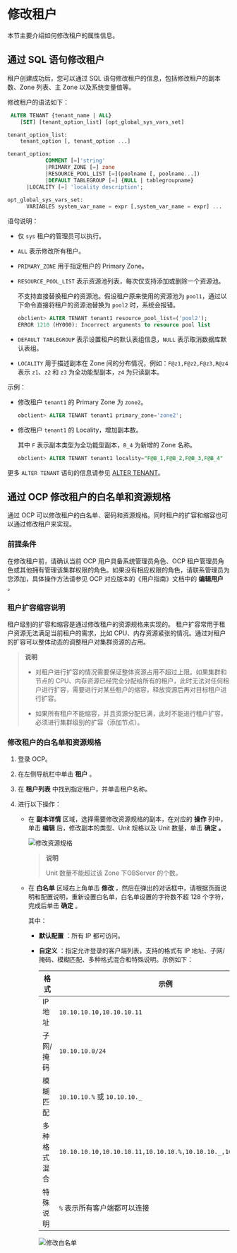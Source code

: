 # 修改租户

本节主要介绍如何修改租户的属性信息。

## 通过 SQL 语句修改租户

租户创建成功后，您可以通过 SQL 语句修改租户的信息，包括修改租户的副本数、Zone 列表、主 Zone 以及系统变量值等。

修改租户的语法如下：

```sql
 ALTER TENANT {tenant_name | ALL}
    [SET] [tenant_option_list] [opt_global_sys_vars_set]

tenant_option_list:
    tenant_option [, tenant_option ...]

tenant_option:
            COMMENT [=]'string' 
            |PRIMARY_ZONE [=] zone 
            |RESOURCE_POOL_LIST [=](poolname [, poolname...]) 
            |DEFAULT TABLEGROUP [=] {NULL | tablegroupname}
      |LOCALITY [=] 'locality description';
      
opt_global_sys_vars_set:
      VARIABLES system_var_name = expr [,system_var_name = expr] ...
```

语句说明：

* 仅 `sys` 租户的管理员可以执行。

* `ALL` 表示修改所有租户。

* `PRIMARY_ZONE` 用于指定租户的 Primary Zone。

* `RESOURCE_POOL_LIST` 表示资源池列表，每次仅支持添加或删除一个资源池。

  不支持直接替换租户的资源池。假设租户原来使用的资源池为 `pool1`，通过以下命令直接将租户的资源池替换为 `pool2` 时，系统会报错。

  ```sql
  obclient> ALTER TENANT tenant1 resource_pool_list=('pool2');
  ERROR 1210 (HY000): Incorrect arguments to resource pool list
  ```

* `DEFAULT TABLEGROUP` 表示设置租户的默认表组信息，`NULL` 表示取消数据库默认表组。

* `LOCALITY` 用于描述副本在 Zone 间的分布情况，例如：`F@z1,F@z2,F@z3,R@z4` 表示 `z1`、`z2` 和 `z3` 为全功能型副本，`z4` 为只读副本。

示例：

* 修改租户 `tenant1` 的 Primary Zone 为 `zone2`。

  ```sql
  obclient> ALTER TENANT tenant1 primary_zone='zone2';
  ```

* 修改租户 `tenant1` 的 Locality，增加副本数。

  其中 `F` 表示副本类型为全功能型副本，`B_4` 为新增的 Zone 名称。

  ```sql
  obclient> ALTER TENANT tenant1 locality="F@B_1,F@B_2,F@B_3,F@B_4"
  ```

更多 `ALTER TENANT` 语句的信息请参见 [ALTER TENANT](../../../../1400.developer-guide/700.sql-reference/500.sql-statements/900.alter-tenant.md)。

## 通过 OCP 修改租户的白名单和资源规格

通过 OCP 可以修改租户的白名单、密码和资源规格。同时租户的扩容和缩容也可以通过修改租户来实现。

### 前提条件

在修改租户前，请确认当前 OCP 用户具备系统管理员角色、OCP 租户管理员角色或其他拥有管理该集群权限的角色。如果没有相应权限的角色，请联系管理员为您添加，具体操作方法请参见 OCP 对应版本的《用户指南》文档中的 **编辑用户** 。

### 租户扩容缩容说明

租户级别的扩容和缩容是通过修改租户的资源规格来实现的。 租户扩容常用于租户资源无法满足当前租户的需求，比如 CPU、内存资源紧张的情况。通过对租户的扩容可以整体动态的调整租户对集群资源的占用。
>**说明**
>
>* 对租户进行扩容的情况需要保证整体资源占用不超过上限。如果集群和节点的 CPU、内存资源已经完全分配给所有的租户，此时无法对任何租户进行扩容，需要进行对某些租户的缩容，释放资源后再对目标租户进行扩容。
>
>* 如果所有租户不能缩容，并且资源分配已满，此时不能进行租户扩容，必须进行集群级别的扩容（添加节点）。

### 修改租户的白名单和资源规格

1. 登录 OCP。

2. 在左侧导航栏中单击 **租户** 。

3. 在 **租户列表** 中找到指定租户，并单击租户名称。

4. 进行以下操作：

   * 在 **副本详情** 区域，选择需要修改资源规格的副本，在对应的 **操作** 列中，单击 **编辑** 后，修改副本的类型、Unit 规格以及 Unit 数量，单击 **确定** **。**

     ![修改资源规格](https://help-static-aliyun-doc.aliyuncs.com/assets/img/zh-CN/5642006361/p167373.png)
     >**说明**
     >
     >Unit 数量不能超过该 Zone 下OBServer 的个数。

   * 在 **白名单** 区域右上角单击 **修改** ，然后在弹出的对话框中，请根据页面说明和配置说明，重新设置白名单，白名单设置的字符数不超 128 个字符，完成后单击 **确定** 。

     其中：
     * **默认配置** ：所有 IP 都可访问。

     * **自定义** ：指定允许登录的客户端列表，支持的格式有 IP 地址、子网/掩码、模糊匹配、多种格式混合和特殊说明。示例如下：

       |   格式   |                              示例                               |
       |--------|---------------------------------------------------------------|
       | IP地址   | `10.10.10.10,10.10.10.11`                                     |
       | 子网/掩码  | `10.10.10.0/24`                                               |
       | 模糊匹配   | `10.10.10.%` 或 `10.10.10._`                                   |
       | 多种格式混合 | `10.10.10.10,10.10.10.11,10.10.10.%,10.10.10._,10.10.10.0/24` |
       | 特殊说明   | `%` 表示所有客户端都可以连接                                              |

       ![修改白名单](https://help-static-aliyun-doc.aliyuncs.com/assets/img/zh-CN/1702770061/p167372.png)
